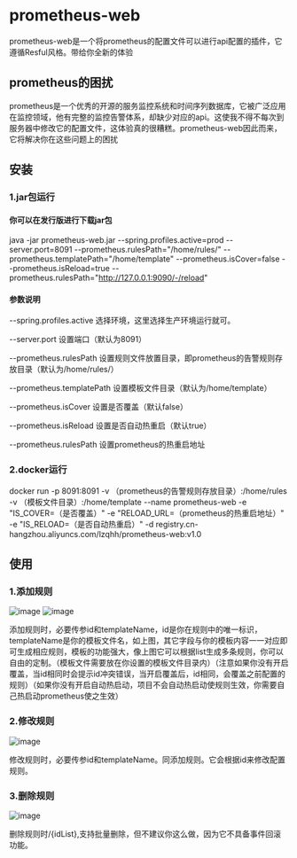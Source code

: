 # prometheus-web
prometheus-web是一个将prometheus的配置文件可以进行api配置的插件，它遵循Resful风格。带给你全新的体验
## prometheus的困扰
prometheus是一个优秀的开源的服务监控系统和时间序列数据库，它被广泛应用在监控领域，他有完整的监控告警体系，却缺少对应的api。这使我不得不每次到服务器中修改它的配置文件，这体验真的很糟糕。prometheus-web因此而来，它将解决你在这些问题上的困扰
## 安装
### 1.jar包运行
#### 你可以在发行版进行下载jar包

java -jar prometheus-web.jar --spring.profiles.active=prod --server.port=8091 --prometheus.rulesPath="/home/rules/" --prometheus.templatePath="/home/template" --prometheus.isCover=false --prometheus.isReload=true --prometheus.rulesPath="http://127.0.0.1:9090/-/reload"

#### 参数说明

--spring.profiles.active 选择环境，这里选择生产环境运行就可。

--server.port 设置端口（默认为8091）

--prometheus.rulesPath 设置规则文件放置目录，即prometheus的告警规则存放目录（默认为/home/rules/）

--prometheus.templatePath 设置模板文件目录（默认为/home/template）

--prometheus.isCover 设置是否覆盖（默认false）

--prometheus.isReload 设置是否自动热重启（默认true）

--prometheus.rulesPath 设置prometheus的热重启地址

### 2.docker运行
docker run -p 8091:8091 -v （prometheus的告警规则存放目录）:/home/rules -v （模板文件目录）:/home/template --name prometheus-web -e "IS_COVER=（是否覆盖）" -e "RELOAD_URL=（prometheus的热重启地址）"  -e "IS_RELOAD=（是否自动热重启）" -d registry.cn-hangzhou.aliyuncs.com/lzqhh/prometheus-web:v1.0

## 使用
### 1.添加规则

![image](https://user-images.githubusercontent.com/48502494/112595173-ff796c00-8e44-11eb-84b6-531d91c2a1bf.png)
![image](https://user-images.githubusercontent.com/48502494/112595353-45cecb00-8e45-11eb-8e16-12efddcbb800.png)

添加规则时，必要传参id和templateName，id是你在规则中的唯一标识，templateName是你的模板文件名，如上图，其它字段与你的模板内容一一对应即可生成相应规则，模板的功能强大，像上图它可以根据list生成多条规则，你可以自由的定制。（模板文件需要放在你设置的模板文件目录内）（注意如果你没有开启覆盖，当id相同时会提示id冲突错误，当开启覆盖后，id相同，会覆盖之前配置的规则）（如果你没有开启自动热启动，项目不会自动热启动使规则生效，你需要自己热启动prometheus使之生效）

### 2.修改规则

![image](https://user-images.githubusercontent.com/48502494/112596323-9e529800-8e46-11eb-8f86-93b561ced6dd.png)

修改规则时，必要传参id和templateName。同添加规则。它会根据id来修改配置规则。

### 3.删除规则

![image](https://user-images.githubusercontent.com/48502494/112596739-2cc71980-8e47-11eb-8342-523f6a1205e0.png)

删除规则时/{idList},支持批量删除，但不建议你这么做，因为它不具备事件回滚功能。
